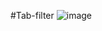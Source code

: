 #Tab-filter
![image](https://github.com/Shavor/tab-filter/assets/121760509/7b685fb0-172a-477f-bdd5-489ee81308a5)

